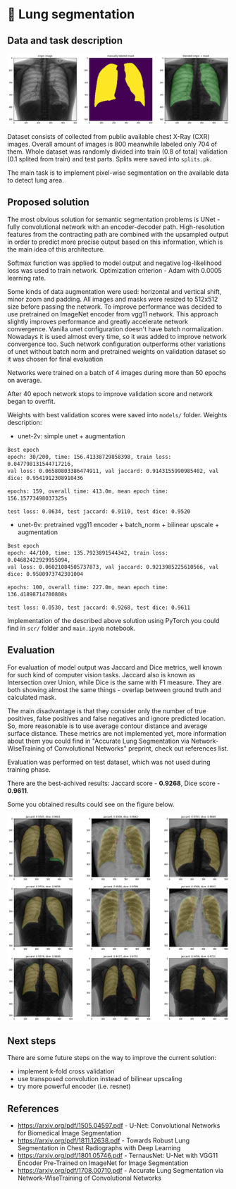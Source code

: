 # 🦉 Lung segmentation

## Data and task description
![data-example](images/data-example.png)

Dataset consists of collected from public available chest X-Ray (CXR) images.
Overall amount of images is 800 meanwhile labeled only 704 of them.
Whole dataset was randomly divided into train (0.8 of total) validation (0.1 splited from train) and test parts. Splits were saved into ```splits.pk```.

The main task is to implement pixel-wise segmentation on the available data to detect lung area.

## Proposed solution
The most obvious solution for semantic segmentation problems is UNet - fully convolutional network with an encoder-decoder path. High-resolution features from the contracting path are combined with the upsampled output in order to predict more precise output based on this information, which is the main idea of this architecture.

Softmax function was applied to model output and negative log-likelihood loss was used to train network.
Optimization criterion - Adam with 0.0005 learning rate.

Some kinds of data augmentation were used: horizontal and vertical shift, minor zoom and padding.
All images and masks were resized to 512x512 size before passing the network.
To improve performance was decided to use pretrained on ImageNet encoder from vgg11 network.
This approach slightly improves performance and greatly accelerate network convergence.
Vanilla unet configuration doesn't have batch normalization. Nowadays it is used almost every time, so it was added to improve network convergence too.
Such network configuration outperforms other variations of unet without batch norm and pretrained weights on validation dataset so it was chosen for final evaluation

Networks were trained on a batch of 4 images during more than 50 epochs on average.

After 40 epoch network stops to improve validation score and network began to overfit.

Weights with best validation scores were saved into ```models/``` folder. 
Weights description:

- unet-2v: simple unet + augmentation

```
Best epoch
epoch: 30/200, time: 156.41338729858398, train loss: 0.047798131544717216, 
val loss: 0.06580803386474911, val jaccard: 0.9143155990985402, val dice: 0.9541912308910436
```

```
epochs: 159, overall time: 413.0m, mean epoch time: 156.15773498037325s
```

```
test loss: 0.0634, test jaccard: 0.9110, test dice: 0.9520
```

- unet-6v: pretrained vgg11 encoder + batch_norm + bilinear upscale + augmentation

```
Best epoch
epoch: 44/100, time: 135.7923891544342, train loss: 0.04682422929955094, 
val loss: 0.06021084505737873, val jaccard: 0.9213985225610566, val dice: 0.9580973742301004
```

```
epochs: 100, overall time: 227.0m, mean epoch time: 136.41898714780808s
```

```
test loss: 0.0530, test jaccard: 0.9268, test dice: 0.9611
```

Implementation of the described above solution using PyTorch you could find in ``scr/`` folder and `main.ipynb` notebook.


## Evaluation
For evaluation of model output was Jaccard and Dice metrics, well known for such kind of computer vision tasks.
Jaccard also is known as Intersection over Union, while Dice is the same with F1 measure. They are both showing almost the same things - overlap between ground truth and calculated mask. 

The main disadvantage is that they consider only the number of true positives, false positives and false negatives and ignore predicted location. So, more reasonable is to use average contour distance and average surface distance. These metrics are not implemented yet, more information about them you could find in "Accurate Lung Segmentation via Network-WiseTraining of Convolutional Networks" preprint, check out references list.

Evaluation was performed on test dataset, which was not used during training phase. 

There are the best-achived results: Jaccard score - **0.9268**, Dice score - **0.9611**.

Some you obtained results could see on the figure below.

![obtained-results](images/obtained-results.png)

## Next steps
There are some future steps on the way to improve the current solution:
- implement k-fold cross validation
- use transposed convolution instead of bilinear upscaling
- try more powerful encoder (i.e. resnet)

## References
- https://arxiv.org/pdf/1505.04597.pdf - U-Net: Convolutional Networks for Biomedical Image Segmentation
- https://arxiv.org/pdf/1811.12638.pdf - Towards Robust Lung Segmentation in Chest Radiographs with Deep Learning
- https://arxiv.org/pdf/1801.05746.pdf - TernausNet: U-Net with VGG11 Encoder Pre-Trained on ImageNet for Image Segmentation
- https://arxiv.org/pdf/1708.00710.pdf - Accurate Lung Segmentation via Network-WiseTraining of Convolutional Networks
